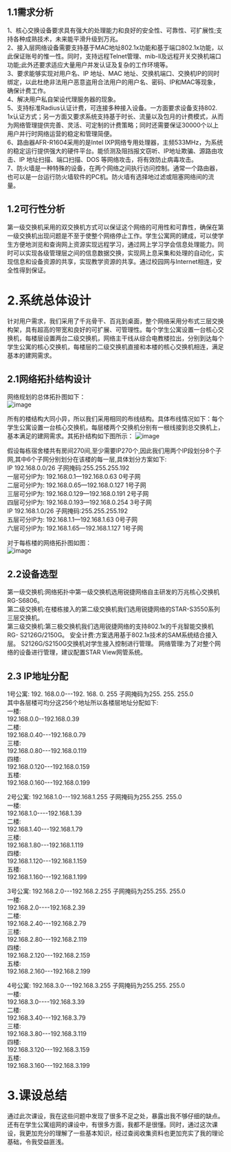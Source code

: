## 1.1需求分析  
1、核心交换设备要求具有强大的处理能力和良好的安全性、可靠性、可扩展性;支持各种成熟技术，未来能平滑升级到万兆。   
2、接入层网络设备需要支持基于MAC地址802.1x功能和基于端口802.1x功能，以此保证账号的惟一性。同时，支持远程Telnet管理、mib-ll及远程开关交换机端口功能;此外还要求适应大量用户并发认证及复杂的工作环境等。   
3、要求能够实现对用户名、IP 地址、MAC 地址、交换机端口、交换机IP的同时绑定，以此杜绝非法用户恶意盗用合法用户的用户名、密码、IP和MAC等现象，确保计费工作。   
4、解决用户私自架设代理服务器的现象。   
5、支持标准Radius认证计费，可连接多种接入设备。一方面要求设备支持802. 1x认证方式；另一方面又要求系统支持基于时长、流量以及包月的计费模式，从而为网络管理提供完善、灵活、可定制的计费策略；同时还需要保证30000个以上用户并行时网络运营的稳定和管理简便。   
6、路由器AFR-R1604采用的是Intel IXP网络专用处理器，主频533MHz，为系统的稳定运行提供强大的硬件平台。能侦测及阻挡报文窃听、IP地址欺骗、源路由攻击、IP 地址扫描、端口扫描、DOS 等网络攻击，将有效防止病毒攻击。   
7、防火墙是一种特殊的设备，在两个网络之间执行访问控制。通常一个路由器，也可以是一台运行防火墙软件的PC机。防火墙有选择地过滤或阻塞网络间的流量。  


## 1.2可行性分析  
第一级交换机采用的双交换机方式可以保证这个网络的可用性和可靠性，确保在第一级交换机出现问题是不至于使整个网络停止工作。学生公寓网的建成，可以使学生方便地浏览和查询网上资源实现远程学习，通过网上学习学会信息处理能力。同时可以实现各级管理层之间的信息数据交换，实现网上息采集和处理的自动化，实现信息和设备资源的共享，实现教学资源的共享。通过校园网与Internet相连，安全性得到保证。  


# 2.系统总体设计
针对用户需求，我们采用了千兆骨干、百兆到桌面，整个网络采用分布式三层交换构架，具有超高的带宽和良好的可扩展、可管理性。每个学生公寓设置一台核心交换机，每楼层设置两台二级交换机，网络主干线从综合电教楼拉出，分别到达每个学生公寓的核心交换机，每楼层的二级交换机直接和本楼的核心交换机相连，满足基本的建网需求。
## 2.1网络拓扑结构设计  
网络规划的总体拓扑图如下：  
![image](https://github.com/Jxy99/Jxy/blob/master/1.png)

所有的楼结构大同小异，所以我们采用相同的布线结构。具体布线情况如下：每个学生公寓设置一台核心交换机，每层楼两个交换机分别有一根线接到总交换机上，基本满足的建网需求。其拓扑结构如下图所示：
![image](https://github.com/Jxy99/Jxy/blob/master/2.png)

假设每栋宿舍楼共有房间270间,至少需要IP270个,因此我们用两个IP段划分8个子网,其中6个子网分别划分在该楼的每一层,具体划分方案如下:  
IP 192.168.0.0/26 	子网掩码:255.255.255.192  
    	一层可分IP为: 192.168.0.1—192.168.0.63		   0号子网  
		 	二层可分IP为: 192.168.0.65—192.168.0.127		 1号子网  
		 	三层可分IP为: 192.168.0.129—192.168.0.191	 2号子网  
		 	四层可分IP为: 192.168.0.193—192.168.0.254	 3号子网  
IP 192.168.1.0/26	  子网掩码:255.255.255.192  
      五层可分IP为: 192.168.1.1—192.168.1.63	     0号子网  
		 	六层可分IP为: 192.168.1.65—192.168.1.127		 1号子网  

对于每栋楼的网络拓扑图如图：  
![image](https://github.com/Jxy99/Jxy/blob/master/3.jpg)

## 2.2设备选型
第一级交换机:网络拓扑中第一级交换机选用锐捷网络自主研发的万兆核心交换机RG-S6806。   
第二级交换机:在楼栋接入的第二级交换机我们选用锐捷网络的STAR-S3550系列三层交换机。   
第三级交换机:第三极交换机我们选用锐捷网络的支持802.1x的千兆智能交换机RG- S2126G/2150G。 安全计费:方案选用基于802.1x技术的SAM系统结合接入层。
S2126G/S2150G交换机对学生接入控制进行管理。 网络管理:为了对整个网络的设备进行管理，建议配置STAR View网管系统。



## 2.3 IP地址分配
1号公寓: 192. 168.0.0---192. 168. 0. 255 子网掩码为255. 255. 255.0  
其中各层楼可均分这256个地址所以各楼层地址分配如下:  
一楼:  
192.168.0.0--192.168.0.39  
二楼:  
192.168.0.40---192.168.0.79  
三楼:  
192.168.0.80---192.168.0.119  
四楼:  
192.168.0.120---192.168.0.159  
五楼:  
192.168.0.160---192.168.0.199  

2号公寓: 192.168.1.0---192.168.1.255 子网掩码为255.255. 255.0  
一楼:   
192.168.1.0----192.168.1.39   
二楼:  
192.168.1.40---192.168.1.79  
三楼:  
192.168.1.80---192.168.1.119  
四楼:  
192.168.1.120---192.168.1.159  
五楼:  
192.168.1.160---192.168.1.199  

3号公寓: 192.168.2.0---192.168.2.255 子网掩码为255.255. 255.0  
一楼:     
192.168.2.0----192.168.2.39   
二楼:    
192.168.2.40---192.168.2.79  
三楼:    
192.168.2.80---192.168.2.119  
四楼:    
192.168.2.120---192.168.2.159  
五楼:    
192.168.2.160---192.168.2.199  

4号公寓: 192.168.3.0---192.168.3.255 子网掩码为255.255. 255.0  
一楼:     
192.168.3.0----192.168.3.39   
二楼:    
192.168.3.40---192.168.3.79  
三楼:    
192.168.3.80---192.168.3.119  
四楼:    
192.168.3.120---192.168.3.159  
五楼:    
192.168.3.160---192.168.3.199  

# 3.课设总结
通过此次课设，我在这些问题中发现了很多不足之处，暴露出我不够仔细的缺点。还有在学生公寓组网的课设中，有很多方面，我都不是很懂。同时，通过这次课设，我更加充分的理解了一些基本知识，经过查阅收集资料也更加充实了我的理论基础，令我受益匪浅。





